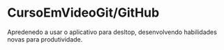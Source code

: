 # CursoEmVideoGit/GitHub
 Apredenedo a usar o aplicativo para desltop, desenvolvendo habilidades novas para produtividade. 
